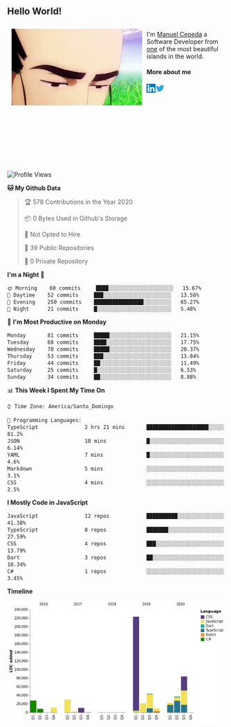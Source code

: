 <h2> Hello World!</h2>

<div style="display:inline-block">
  <img alt="Ah, I see you're a man of culture as well" align="left" width="60%" style="margin: 10px" src="https://raw.githubusercontent.com/mecm1993/mecm1993/master/assets/background.gif">

  I'm [Manuel Cepeda](https://manuelcepeda.dev) a Software Developer from [one](https://en.wikipedia.org/wiki/Dominican_Republic) of the most beautiful islands in the world.

  #### More about me

  <a href="https://www.linkedin.com/in/manuel-cepeda-0336a999/">
    <img align="left" alt="Manuel Cepeda | LinkedIn" width="21px" src="https://raw.githubusercontent.com/mecm1993/mecm1993/master/assets/linkedin.svg" />
  </a>
  <a href="https://twitter.com/mecm1993">
    <img align="left" alt="Manuel Cepeda | Twitter" width="21px" src="https://raw.githubusercontent.com/mecm1993/mecm1993/master/assets/twitter.svg" />
  </a>
  <br />
  <br />
  <br />
  <br />
  <br />
  <br />
  <br />
  <br />
  <br />
  <br />
  <br />
</div>

<!--START_SECTION:waka-->
![Profile Views](http://img.shields.io/badge/Profile%20Views-3-blue)

**🐱 My Github Data** 

> 🏆 578 Contributions in the Year 2020
 > 
> 📦 0 Bytes Used in Github's Storage 
 > 
> 🚫 Not Opted to Hire
 > 
> 📜 39 Public Repositories
 > 
> 🔑 0 Private Repository 
 > 
**I'm a Night 🦉** 

```text
🌞 Morning    60 commits     ████░░░░░░░░░░░░░░░░░░░░░   15.67% 
🌆 Daytime    52 commits     ███░░░░░░░░░░░░░░░░░░░░░░   13.58% 
🌃 Evening    250 commits    ████████████████░░░░░░░░░   65.27% 
🌙 Night      21 commits     █░░░░░░░░░░░░░░░░░░░░░░░░   5.48%

```
📅 **I'm Most Productive on Monday** 

```text
Monday       81 commits     █████░░░░░░░░░░░░░░░░░░░░   21.15% 
Tuesday      68 commits     ████░░░░░░░░░░░░░░░░░░░░░   17.75% 
Wednesday    78 commits     █████░░░░░░░░░░░░░░░░░░░░   20.37% 
Thursday     53 commits     ███░░░░░░░░░░░░░░░░░░░░░░   13.84% 
Friday       44 commits     ██░░░░░░░░░░░░░░░░░░░░░░░   11.49% 
Saturday     25 commits     █░░░░░░░░░░░░░░░░░░░░░░░░   6.53% 
Sunday       34 commits     ██░░░░░░░░░░░░░░░░░░░░░░░   8.88%

```


📊 **This Week I Spent My Time On** 

```text
⌚︎ Time Zone: America/Santo_Domingo

💬 Programming Languages: 
TypeScript               2 hrs 21 mins       ████████████████████░░░░░   81.2% 
JSON                     10 mins             █░░░░░░░░░░░░░░░░░░░░░░░░   6.14% 
YAML                     7 mins              █░░░░░░░░░░░░░░░░░░░░░░░░   4.6% 
Markdown                 5 mins              ░░░░░░░░░░░░░░░░░░░░░░░░░   3.1% 
CSS                      4 mins              ░░░░░░░░░░░░░░░░░░░░░░░░░   2.5%

```

**I Mostly Code in JavaScript** 

```text
JavaScript               12 repos            ██████████░░░░░░░░░░░░░░░   41.38% 
TypeScript               8 repos             ███████░░░░░░░░░░░░░░░░░░   27.59% 
CSS                      4 repos             ███░░░░░░░░░░░░░░░░░░░░░░   13.79% 
Dart                     3 repos             ██░░░░░░░░░░░░░░░░░░░░░░░   10.34% 
C#                       1 repos             ░░░░░░░░░░░░░░░░░░░░░░░░░   3.45%

```


**Timeline**

![Chart not found](https://github.com/mecm1993/mecm1993/blob/master/charts/bar_graph.png) 


<!--END_SECTION:waka-->